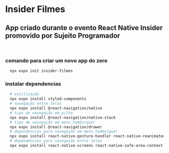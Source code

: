 # Insider Filmes
## App criado durante o evento React Native Insider promovido por Sujeito Programador
<br/>

### comando para criar um novo app do zero
```sh
  npx expo init insider-filmes
```

### instalar dependencias
```sh
  # estilização
  npx expo install styled-components
  # navegação entre telas
  npx expo install @react-navigation/native
  # tipo de navegação em pilha
  npx expo install @react-navigation/native-stack
  # tipo de navegação em menu hamburguer
  npx expo install @react-navigation/drawer
  # dependencias para navegação em menu hamburguer
  npx expo install react-native-gesture-handler react-native-reanimated
  # dependencias para navegação entre telas
  npx expo install react-native-screens react-native-safe-area-context
```